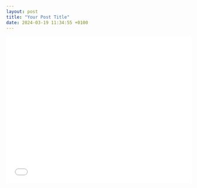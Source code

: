 ```yaml
---
layout: post
title: "Your Post Title"
date: 2024-03-19 11:34:55 +0100
---
```


<iframe src="_assets/periodic.html" frameborder="0" width="100%" height="400"></iframe>

